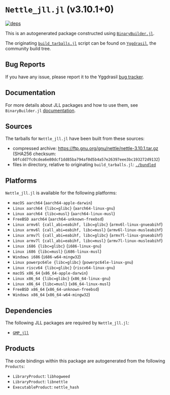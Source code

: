 # `Nettle_jll.jl` (v3.10.1+0)

[![deps](https://juliahub.com/docs/Nettle_jll/deps.svg)](https://juliahub.com/ui/Packages/General/Nettle_jll/)

This is an autogenerated package constructed using [`BinaryBuilder.jl`](https://github.com/JuliaPackaging/BinaryBuilder.jl).

The originating [`build_tarballs.jl`](https://github.com/JuliaPackaging/Yggdrasil/blob/1352cce81bd5fb32e94a5eb367c77fd7573895ad/N/Nettle/build_tarballs.jl) script can be found on [`Yggdrasil`](https://github.com/JuliaPackaging/Yggdrasil/), the community build tree.

## Bug Reports

If you have any issue, please report it to the Yggdrasil [bug tracker](https://github.com/JuliaPackaging/Yggdrasil/issues).

## Documentation

For more details about JLL packages and how to use them, see `BinaryBuilder.jl` [documentation](https://docs.binarybuilder.org/stable/jll/).

## Sources

The tarballs for `Nettle_jll.jl` have been built from these sources:

* compressed archive: https://ftp.gnu.org/gnu/nettle/nettle-3.10.1.tar.gz (SHA256 checksum: `b0fcdd7fc0cdea6e80dcf1dd85ba794af0d5b4a57e26397eee3bc193272d9132`)
* files in directory, relative to originating `build_tarballs.jl`: [`./bundled`](https://github.com/JuliaPackaging/Yggdrasil/tree/1352cce81bd5fb32e94a5eb367c77fd7573895ad/N/Nettle/bundled)

## Platforms

`Nettle_jll.jl` is available for the following platforms:

* `macOS aarch64` (`aarch64-apple-darwin`)
* `Linux aarch64 {libc=glibc}` (`aarch64-linux-gnu`)
* `Linux aarch64 {libc=musl}` (`aarch64-linux-musl`)
* `FreeBSD aarch64` (`aarch64-unknown-freebsd`)
* `Linux armv6l {call_abi=eabihf, libc=glibc}` (`armv6l-linux-gnueabihf`)
* `Linux armv6l {call_abi=eabihf, libc=musl}` (`armv6l-linux-musleabihf`)
* `Linux armv7l {call_abi=eabihf, libc=glibc}` (`armv7l-linux-gnueabihf`)
* `Linux armv7l {call_abi=eabihf, libc=musl}` (`armv7l-linux-musleabihf`)
* `Linux i686 {libc=glibc}` (`i686-linux-gnu`)
* `Linux i686 {libc=musl}` (`i686-linux-musl`)
* `Windows i686` (`i686-w64-mingw32`)
* `Linux powerpc64le {libc=glibc}` (`powerpc64le-linux-gnu`)
* `Linux riscv64 {libc=glibc}` (`riscv64-linux-gnu`)
* `macOS x86_64` (`x86_64-apple-darwin`)
* `Linux x86_64 {libc=glibc}` (`x86_64-linux-gnu`)
* `Linux x86_64 {libc=musl}` (`x86_64-linux-musl`)
* `FreeBSD x86_64` (`x86_64-unknown-freebsd`)
* `Windows x86_64` (`x86_64-w64-mingw32`)

## Dependencies

The following JLL packages are required by `Nettle_jll.jl`:

* [`GMP_jll`](https://github.com/JuliaBinaryWrappers/GMP_jll.jl)

## Products

The code bindings within this package are autogenerated from the following `Products`:

* `LibraryProduct`: `libhogweed`
* `LibraryProduct`: `libnettle`
* `ExecutableProduct`: `nettle_hash`
